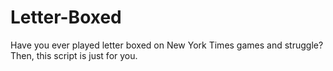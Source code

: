 # Letter-Boxed
Have you ever played letter boxed on New York Times games and struggle? Then, this script is just for you.
